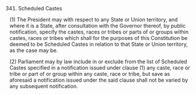 341. Scheduled Castes

(1) The President may with respect to any State or Union territory, and where it is a State, after consultation with the Governor thereof, by public notification, specify the castes, races or tribes or parts of or groups within castes, races or tribes which shall for the purposes of this Constitution be deemed to be Scheduled Castes in relation to that State or Union territory, as the case may be.

(2) Parliament may by law include in or exclude from the list of Scheduled Castes specified in a notification issued under clause (1) any caste, race or tribe or part of or group within any caste, race or tribe, but save as aforesaid a notification issued under the said clause shall not be varied by any subsequent notification.

